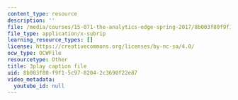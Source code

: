 ```yaml
---
content_type: resource
description: ''
file: /media/courses/15-071-the-analytics-edge-spring-2017/8b003f80f9f15c9782042c3690f22e87_9i1sOSIccgw.vtt
file_type: application/x-subrip
learning_resource_types: []
license: https://creativecommons.org/licenses/by-nc-sa/4.0/
ocw_type: OCWFile
resourcetype: Other
title: 3play caption file
uid: 8b003f80-f9f1-5c97-8204-2c3690f22e87
video_metadata:
  youtube_id: null
---
```

